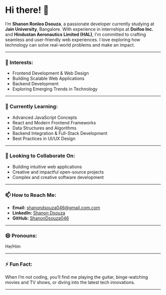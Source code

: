 # Hi there! 👋

I’m **Shanon Ronleo Dsouza**, a passionate developer currently studying at **Jain University**, Bangalore. With experience in internships at **Doifoo Inc.** and **Hindustan Aeronautics Limited (HAL)**, I'm committed to crafting seamless and user-friendly web experiences. I love exploring how technology can solve real-world problems and make an impact.

---

### 👀 Interests:
- Frontend Development & Web Design 
- Building Scalable Web Applications
- Backend Development 
- Exploring Emerging Trends in Technology

---

### 🌱 Currently Learning:
- Advanced JavaScript Concepts
- React and Modern Frontend Frameworks
- Data Structures and Algorithms
- Backend Integration & Full-Stack Development
- Best Practices in UI/UX Design

---

### 💞️ Looking to Collaborate On:
- Building intuitive web applications
- Creative and impactful open-source projects
- Complex and creative software development 
  
---

### 📫 How to Reach Me:
- **Email:** shanondsouza046@gmail.com.com
- **LinkedIn:** [Shanon Dsouza](https://www.linkedin.com/in/shanonrdsouza/)
- **GitHub:** [ShanonDsouza046](https://github.com/ShanonDsouza046)

---

### 😄 Pronouns: 
He/Him

---

### ⚡ Fun Fact:
When I’m not coding, you’ll find me playing the guitar, binge-watching movies and TV shows, or diving into the latest tech innovations.

---


<!--
**ShanonDsouza046/ShanonDsouza046** is a ✨ _special_ ✨ repository because its `README.md` (this file) appears on your GitHub profile.

Here are some ideas to get you started:

- 🔭 I’m currently working on ...
- 🌱 I’m currently learning ...
- 👯 I’m looking to collaborate on ...
- 🤔 I’m looking for help with ...
- 💬 Ask me about ...
- 📫 How to reach me: ...
- 😄 Pronouns: ...
- ⚡ Fun fact: ...
-->
